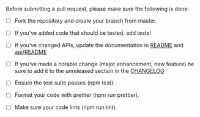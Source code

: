 Before submitting a pull request, please make sure the following is done:

- [ ] Fork the repository and create your branch from master.
- [ ] If you've added code that should be tested, add tests!
- [ ] If you've changed APIs, update the documentation in [README](/) and [api/README](api/README.md)
- [ ] If you've made a notable change (major enhancement, new feature) be sure to add it to the unreleased section in the [CHANGELOG](CHANGELOG.md)
- [ ] Ensure the test suite passes (npm test).
- [ ] Format your code with prettier (npm run prettier).
- [ ] Make sure your code lints (npm run lint).


